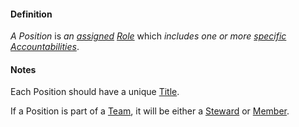#### Definition

*A Position* is *an [assigned](https://github.com/gcassel/Modular-Organizing-Terminology/blob/JOBranch/terms/assign.md) [Role](https://github.com/gcassel/Modular-Organizing-Terminology/blob/JOBranch/terms/role.md)* which *includes one or more [specific](https://github.com/gcassel/Modular-Organizing-Terminology/blob/JOBranch/terms/specific.md) [Accountabilities](https://github.com/gcassel/Modular-Organizing-Terminology/blob/JOBranch/terms/accountability.md)*.

#### Notes

Each Position should have a unique [Title](https://github.com/gcassel/Modular-Organizing-Terminology/blob/JOBranch/terms/title.md). 

If a Position is part of a [Team](https://github.com/gcassel/Modular-Organizing-Terminology/blob/JOBranch/terms/team.md), it will be either a [Steward](https://github.com/gcassel/Modular-Organizing-Terminology/blob/JOBranch/terms/steward.md) or [Member](https://github.com/gcassel/Modular-Organizing-Terminology/blob/JOBranch/terms/member.md). 
